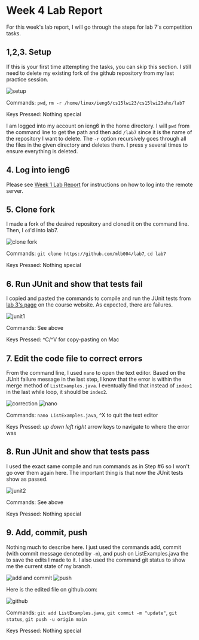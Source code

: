 # Week 4 Lab Report

For this week's lab report, I will go through the steps for lab 7's competition tasks.

1,2,3. Setup
---

If this is your first time attempting the tasks, you can skip this section.
I still need to delete my existing fork of the github repository from my last practice session.


![setup](https://user-images.githubusercontent.com/122575873/221065713-2e7c0737-caf1-439c-a2de-abda5c007a0d.png)


Commands: `pwd`, `rm -r /home/linux/ieng6/cs15lwi23/cs15lwi23ahx/lab7`

Keys Pressed: Nothing special


I am logged into my account on ieng6 in the home directory. I will `pwd` from the command line to get the path and then add `/lab7` since it is the name of the repository I want to delete.
The `-r` option recursively goes through all the files in the given directory and deletes them. I press `y` several times to ensure everything is deleted. 


## 4. Log into ieng6

Please see [Week 1 Lab Report](https://mlb004.github.io/cse15l-lab-reports/week-1-lab-report) for instructions on how to log into the remote server. 


## 5. Clone fork

I made a fork of the desired repository and cloned it on the command line. Then, I `cd`'d into lab7. 


![clone fork](https://user-images.githubusercontent.com/122575873/221068520-4b8465e7-e711-4e35-b3b4-36556e832d95.png)


Commands: `git clone https://github.com/mlb004/lab7`, `cd lab7`

Keys Pressed: Nothing special


## 6. Run JUnit and show that tests fail

I copied and pasted the commands to compile and run the JUnit tests from [lab 3's page](https://ucsd-cse15l-w23.github.io/week/week3/) on the course website. As expected, there are failures. 


![junit1](https://user-images.githubusercontent.com/122575873/221069108-d723ace9-8409-47c2-8359-60c28e699761.png)


Commands: See above

Keys Pressed: ^C/^V for copy-pasting on Mac


## 7. Edit the code file to correct errors

From the command line, I used `nano` to open the text editor. Based on the JUnit failure message in the last step, I know that the error is within the merge method of `ListExamples.java`. I eventually find that instead of `index1` in the last while loop, it should be `index2`. 


![correction](https://user-images.githubusercontent.com/122575873/221069685-ff357a60-1c67-4185-a3dd-40676569e3c1.png)
![nano](https://user-images.githubusercontent.com/122575873/221070033-f9ab4e53-5c0e-4b3d-b0dd-11799c34ad64.png)


Commands: `nano ListExamples.java`, ^X to quit the text editor

Keys Pressed: *up down left right* arrow keys to navigate to where the error was

  
## 8. Run JUnit and show that tests pass 

I used the exact same compile and run commands as in Step #6 so I won't go over them again here. The important thing is that now the JUnit tests show as passed.
  
  
![junit2](https://user-images.githubusercontent.com/122575873/221070540-64c94e72-57ed-4977-8945-b1d9885383ed.png)

  
Commands: See above

Keys Pressed: Nothing special

 
## 9. Add, commit, push

Nothing much to describe here. I just used the commands add, commit (with commit message denoted by `-m`), and push on ListExamples.java the to save the edits I made to it.
I also used the command git status to show me the current state of my branch.


![add and commit](https://user-images.githubusercontent.com/122575873/221072696-544c533a-d5ba-4a2d-9dbb-7a3d02eeb869.png)
![push](https://user-images.githubusercontent.com/122575873/221072729-39083e10-2c43-4346-ab4f-d8953b69a0a5.png)


Here is the edited file on github.com:

![github](https://user-images.githubusercontent.com/122575873/221072914-5ca24f0a-baa5-4de9-b72d-9407e0468f86.png)


Commands: `git add ListExamples.java`, `git commit -m "update"`, `git status`, `git push -u origin main`

Keys Pressed: Nothing special

